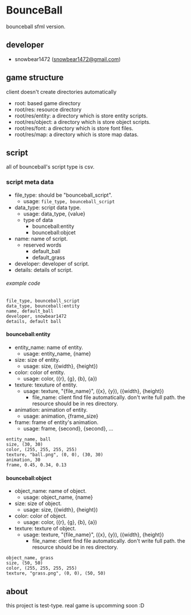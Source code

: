 # BounceBall
bounceball sfml version.

## developer
- snowbear1472 (snowbear1472@gmail.com)

## game structure
client doesn't create directories automatically

- root: based game directory
- root/res: resource directory
- root/res/entity: a directory which is store entity scripts.
- root/res/object: a directory which is store object scripts.
- root/res/font: a directory which is store font files.
- root/res/map: a directory which is store map datas.

## script
all of bounceball's script type is csv.

### script meta data
+ file_type: should be "bounceball_script".
  + usage: <code>file_type, bounceball_script</code>
+ data_type: script data type.
  + usage: data_type, {value}
  + type of data
    + bounceball:entity
    + bounceball:objcet
+ name: name of script.
    + reserved words
      + default_ball
      + default_grass
+ developer: developer of script.
+ details: details of script.

###### example code
<pre><code>file_type, bounceball_script
data_type, bounceball:entity
name, default_ball
developer, snowbear1472
details, default ball</code></pre>

#### bounceball:entity
+ entity_name: name of entity.
  + usage: entity_name, {name}
+ size: size of entity.
  + usage: size, ({width}, {height})
+ color: color of entity.
  + usage: color, ({r}, {g}, {b}, {a})
+ texture: texuture of entity.
  + usage: texture, "{file_name}", ({x}, {y}), ({width}, {height})
    + file_name: client find file automatically. don't write full path. the resource should be in res directory.
+ animation: animation of entity.
  + usage: animation, {frame_size}
+ frame: frame of entity's animation.
  + usage: frame, {second}, {second}, ...
  
<pre><code>entity_name, ball
size, (30, 30)
color, (255, 255, 255, 255)
texture, "ball.png", (0, 0), (30, 30)
animation, 30
frame, 0.45, 0.34, 0.13</code></pre>

#### bounceball:object
+ object_name: name of object.
  + usage: object_name, {name}
+ size: size of object.
  + usage: size, ({width}, {height})
+ color: color of object.
  + usage: color, ({r}, {g}, {b}, {a})
+ texture: texture of object.
  + usage: texture, "{file_name}", ({x}, {y}), ({width}, {height})
    + file_name: client find file automatically. don't write full path. the resource should be in res directory.

<pre><code>object_name, grass
size, (50, 50)
color, (255, 255, 255, 255)
texture, "grass.png", (0, 0), (50, 50)</code></pre>

## about
this project is test-type. real game is upcomming soon :D
